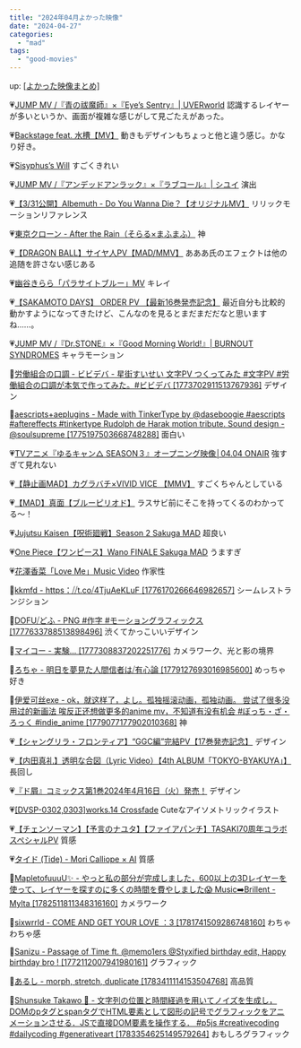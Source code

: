 ```yaml
---
title: "2024年04月よかった映像"
date: "2024-04-27"
categories: 
  - "mad"
tags: 
  - "good-movies"
---
```


<!--more-->

up: [\[よかった映像まとめ\]](/blog/2023-07-21-good-movies)

💗[JUMP MV /『青の祓魔師』×『Eye&rsquo;s Sentry』| UVERworld](https://youtu.be/q3Jr18BGJNQ) 認識するレイヤーが多いというか、画面が複雑な感じがして見ごたえがあった。

💗[Backstage feat. 水槽【MV】](https://youtu.be/pmtvYAKO6oc) 動きもデザインもちょっと他と違う感じ。かなり好き。

💗[Sisyphus&rsquo;s Will](https://youtu.be/Qhebso_b1xY) すごくきれい

💗[JUMP MV /『アンデッドアンラック』×『ラブコール』| シユイ](https://youtu.be/XTLESsNVoRg) 演出

💗[【3/31公開】Albemuth - Do You Wanna Die？【オリジナルMV】](https://youtu.be/N2aPMEfTBY4) リリックモーションリファレンス

💗[東京クローン - After the Rain（そらる×まふまふ）](https://youtu.be/YjhGeU5yrj0) 神

💗[【DRAGON BALL】サイヤ人PV【MAD/MMV】](https://youtu.be/lRbrCSjq4AI) あああ氏のエフェクトは他の追随を許さない感じある

💗[幽谷きらら「パラサイトブルー」MV](https://youtu.be/_M0iW0Fa75Y) キレイ

💗[【SAKAMOTO DAYS】 ORDER PV 【最新16巻発売記念】](https://youtu.be/QI4N-A9wQdk) 最近自分も比較的動かすようになってきたけど、こんなのを見るとまだまだだなと思いますね……。

💗[JUMP MV /『Dr.STONE』×『Good Morning World!』| BURNOUT SYNDROMES](https://youtu.be/0BaTdq5RrxE) キャラモーション

💙[労働組合の口調 - ビビデバ - 星街すいせい 文字PV つくってみた #文字PV #労働組合の口調が本気で作ってみた。#ビビデバ \[1773702911513767936\]](https://twitter.com/i/status/1773703055361642828) デザイン

💙[aescripts+aeplugins - Made with TinkerType by @daseboogie #aescripts #aftereffects #tinkertype Rudolph de Harak motion tribute. Sound design - @soulsupreme \[1775197503668748288\]](https://twitter.com/i/status/1775197524199899550) 面白い

💗[TVアニメ『ゆるキャン△ SEASON３』オープニング映像│04.04 ONAIR](https://youtu.be/eMgHOf0rpBQ) 強すぎて見れない

💗[【静止画MAD】カグラバチ×VIVID VICE 【MMV】](https://youtu.be/M7dH4veT_Rc) すごくちゃんとしている

💗[【MAD】真面【ブルーピリオド】](https://youtu.be/0AYoNBmq8Ok) ラスサビ前にそこを持ってくるのわかってる〜！

💗[Jujutsu Kaisen【呪術廻戦】Season 2 Sakuga MAD](https://youtu.be/My6YBYgk4-0) 超良い

💗[One Piece【ワンピース】Wano FINALE Sakuga MAD](https://youtu.be/ZnbqrDfd8NI) うますぎ

💗[花澤香菜「Love Me」Music Video](https://youtu.be/4aEyCk8IbRc) 作家性

💙[kkmfd - https：⧸⧸t.co⧸4TjuAeKLuF \[1776170266646982657\]](https://twitter.com/i/status/1776173435271647731) シームレストランジション

💙[DOFU⧸どふ - PNG #作字 #モーショングラフィックス \[1777633788513898496\]](https://twitter.com/i/status/1777633840074268816) 渋くてかっこいいデザイン

💙[マイコー - 実験… \[1777308837202251776\]](https://twitter.com/i/status/1777308902822219780) カメラワーク、光と影の境界

💙[ろちゃ - 明日を夢見た人間信者は⧸有心論 \[1779127693016985600\]](https://twitter.com/i/status/1779128107565453561) めっちゃ好き

💙[伊爱可丝exe - ok，就这样了，よし。孤独摇滚动画，孤独动画。 尝试了很多没用过的新画法 唉反正还想做更多的anime mv，不知道有没有机会 #ぼっち・ざ・ろっく #indie\_anime \[1779077177902010368\]](https://twitter.com/i/status/1779122361876557909) 神

💗[【シャングリラ・フロンティア】“GGC編”完結PV【17巻発売記念】](https://youtu.be/VGMGhQXOjd8) デザイン

💗[【内田真礼】透明な合図（Lyric Video）【4th ALBUM「TOKYO-BYAKUYA」】](https://youtu.be/1DhBsShUeEo) 長回し

💗[『ド屑』コミックス第1巻2024年4月16日（火）発売！](https://youtu.be/XkYPnkAu7UM) デザイン

💗[\[DVSP-0302,0303\]works.14 Crossfade](https://youtu.be/OUMVE6OvSpc) Cuteなアイソメトリックイラスト

💗[【チェンソーマン】【予言のナユタ】【ファイアパンチ】TASAKI70周年コラボスペシャルPV](https://youtu.be/_BDDreV_EOc) 質感

💗[タイド (Tide) - Mori Calliope × AI](https://youtu.be/Xsjr5jFMHkQ) 質感

💙[MapletofuuuU✨ - やっと私の部分が完成しました，600以上の3Dレイヤーを使って、レイヤーを探すのに多くの時間を費やしました😱 Music➡️Brillent - Mylta \[1782511811348316160\]](https://twitter.com/i/status/1782511841958346914) カメラワーク

💙[sixwrrld - COME AND GET YOUR LOVE ：3 \[1781741509286748160\]](https://twitter.com/i/status/1781742052109332926) わちゃわちゃ感

💙[Sanizu - Passage of Time ft. @memo1ers @Styxified birthday edit, Happy birthday bro ! \[1772112007941980161\]](https://twitter.com/i/status/1772112233922711957) グラフィック

💙[あるし - morph, stretch, duplicate \[1783411114153504768\]](https://twitter.com/i/status/1783411517939237124) 高品質

💙[Shunsuke Takawo 🐌 - 文字列の位置と時間経過を用いてノイズを生成し，DOMのpタグとspanタグでHTML要素として図形の記号でグラフィックをアニメーションさせる．JSで直接DOM要素を操作する． #p5js #creativecoding #dailycoding #generativeart \[1783354625149579264\]](https://twitter.com/i/status/1783354811942944773) おもしろグラフィック
